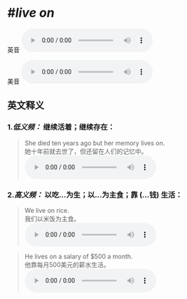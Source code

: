 # ***\#live on*** 
英音
<audio src="./media/live on1.aac" controls="controls"></audio>

美音
<audio src="./media/live on2.aac" controls="controls"></audio>



  

英文释义
---
### 1.*低义频：* **继续活着；继续存在：**  

 > She died ten years ago but her memory lives on.  
 > 她十年前就去世了，但还留在人们的记忆中。    
<audio src="./media/live-517-1_AAC.aac" controls="controls"></audio>

### 2.*高义频：* **以吃…为生；以…为主食；靠 (…钱) 生活：**  

 > We live on rice.   
 > 我们以米饭为主食。    
<audio src="./media/live-9.aac" controls="controls"></audio>

 > He lives on a salary of $500 a month.   
 > 他靠每月500美元的薪水生活。    
<audio src="./media/live-10.aac" controls="controls"></audio>


